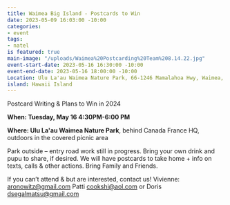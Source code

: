 ```yaml
---
title: Waimea Big Island - Postcards to Win
date: 2023-05-09 16:03:00 -10:00
categories:
- event
tags:
- natel
is featured: true
main-image: "/uploads/Waimea%20Postcarding%20Team%208.14.22.jpg"
event-start-date: 2023-05-16 16:30:00 -10:00
event-end-date: 2023-05-16 18:00:00 -10:00
Location: Ulu La'au Waimea Nature Park, 66-1246 Mamalahoa Hwy, Waimea, HI 96743
island: Hawaii Island
---
```


Postcard Writing & Plans to Win in 2024

**When: Tuesday, May 16 4:30PM-6:00 PM**

**Where: Ulu La'au Waimea Nature Park**, behind Canada France HQ, outdoors in the covered picnic area

Park outside – entry road work still in progress.  Bring your own drink and pupu to share, if desired.  We will have postcards to take home + info on texts, calls & other actions.  Bring Family and Friends.    

If you can’t attend & but are interested, contact us!  Vivienne: aronowitz@gmail.com   Patti cookshi@aol.com or Doris dsegalmatsu@gmail.com  
